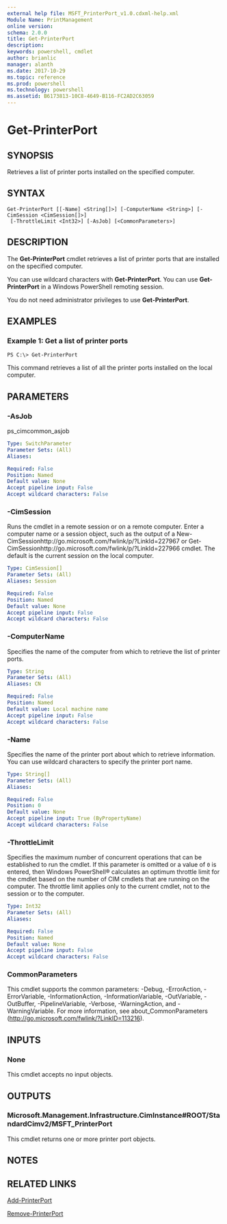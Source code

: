 ```yaml
---
external help file: MSFT_PrinterPort_v1.0.cdxml-help.xml
Module Name: PrintManagement
online version: 
schema: 2.0.0
title: Get-PrinterPort
description: 
keywords: powershell, cmdlet
author: brianlic
manager: alanth
ms.date: 2017-10-29
ms.topic: reference
ms.prod: powershell
ms.technology: powershell
ms.assetid: B6173813-10C8-4649-B116-FC2AD2C63059
---
```


# Get-PrinterPort

## SYNOPSIS
Retrieves a list of printer ports installed on the specified computer.

## SYNTAX

```
Get-PrinterPort [[-Name] <String[]>] [-ComputerName <String>] [-CimSession <CimSession[]>]
 [-ThrottleLimit <Int32>] [-AsJob] [<CommonParameters>]
```

## DESCRIPTION
The **Get-PrinterPort** cmdlet retrieves a list of printer ports that are installed on the specified computer.

You can use wildcard characters with **Get-PrinterPort**.
You can use **Get-PrinterPort** in a Windows PowerShell remoting session.

You do not need administrator privileges to use **Get-PrinterPort**.

## EXAMPLES

### Example 1: Get a list of printer ports
```
PS C:\> Get-PrinterPort
```

This command retrieves a list of all the printer ports installed on the local computer.

## PARAMETERS

### -AsJob
ps_cimcommon_asjob

```yaml
Type: SwitchParameter
Parameter Sets: (All)
Aliases: 

Required: False
Position: Named
Default value: None
Accept pipeline input: False
Accept wildcard characters: False
```

### -CimSession
Runs the cmdlet in a remote session or on a remote computer.
Enter a computer name or a session object, such as the output of a New-CimSessionhttp://go.microsoft.com/fwlink/p/?LinkId=227967 or Get-CimSessionhttp://go.microsoft.com/fwlink/p/?LinkId=227966 cmdlet.
The default is the current session on the local computer.

```yaml
Type: CimSession[]
Parameter Sets: (All)
Aliases: Session

Required: False
Position: Named
Default value: None
Accept pipeline input: False
Accept wildcard characters: False
```

### -ComputerName
Specifies the name of the computer from which to retrieve the list of printer ports.

```yaml
Type: String
Parameter Sets: (All)
Aliases: CN

Required: False
Position: Named
Default value: Local machine name
Accept pipeline input: False
Accept wildcard characters: False
```

### -Name
Specifies the name of the printer port about which to retrieve information.
You can use wildcard characters to specify the printer port name.

```yaml
Type: String[]
Parameter Sets: (All)
Aliases: 

Required: False
Position: 0
Default value: None
Accept pipeline input: True (ByPropertyName)
Accept wildcard characters: False
```

### -ThrottleLimit
Specifies the maximum number of concurrent operations that can be established to run the cmdlet.
If this parameter is omitted or a value of `0` is entered, then Windows PowerShell® calculates an optimum throttle limit for the cmdlet based on the number of CIM cmdlets that are running on the computer.
The throttle limit applies only to the current cmdlet, not to the session or to the computer.

```yaml
Type: Int32
Parameter Sets: (All)
Aliases: 

Required: False
Position: Named
Default value: None
Accept pipeline input: False
Accept wildcard characters: False
```

### CommonParameters
This cmdlet supports the common parameters: -Debug, -ErrorAction, -ErrorVariable, -InformationAction, -InformationVariable, -OutVariable, -OutBuffer, -PipelineVariable, -Verbose, -WarningAction, and -WarningVariable. For more information, see about_CommonParameters (http://go.microsoft.com/fwlink/?LinkID=113216).

## INPUTS

### None
This cmdlet accepts no input objects.

## OUTPUTS

### Microsoft.Management.Infrastructure.CimInstance#ROOT/StandardCimv2/MSFT_PrinterPort
This cmdlet returns one or more printer port objects.

## NOTES

## RELATED LINKS

[Add-PrinterPort](./Add-PrinterPort.md)

[Remove-PrinterPort](./Remove-PrinterPort.md)

